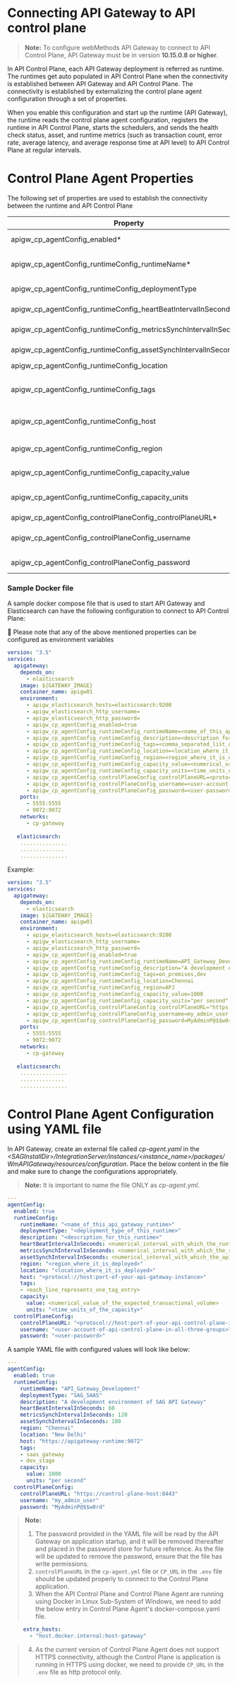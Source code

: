 # Connecting API Gateway to API control plane

> **Note:** To configure webMethods API Gateway to connect to API Control Plane, API Gateway must be in version **10.15.0.8 or higher**. 

In API Control Plane, each API Gateway deployment is referred as runtime. The runtimes get auto populated in API Control Plane when the connectivity is established between API Gateway and API Control Plane.
The connectivity is established by externalizing the control plane agent configuration through a set of properties.

When you enable this configuration and start up the runtime (API Gateway), the runtime reads the control plane agent configuration, registers the runtime in API Control Plane, starts the schedulers, and sends the health check status, asset, and runtime metrics (such as transaction count, error rate, average latency, and average response time at API level) to API Control Plane at regular intervals.

# Control Plane Agent Properties
The following set of properties are used to establish the 
connectivity between the runtime and API Control Plane

| Property        | Default | Description              |
| ------------- |:-------------:|:------------------------------|
| apigw_cp_agentConfig_enabled* | false | This property decides whether the runtime should start communicating with API Control Plane. |
| apigw_cp_agentConfig_runtimeConfig_runtimeName*     |       |   The name of the runtime is used as ID in API Control Plane. This property defines how you want to identify the runtime in API Control Plane. |
| apigw_cp_agentConfig_runtimeConfig_deploymentType | SAG_SAAS      |   The Runtime deployment type. Permitted values are ON_PREMISE,SAG_SAAS,PRIVATE_CLOUD |
| apigw_cp_agentConfig_runtimeConfig_heartBeatIntervalInSeconds | 60 | The duration in seconds in which the runtime has to send health check status to API Control Plane.|
| apigw_cp_agentConfig_runtimeConfig_metricsSynchIntervalInSeconds | 60 | The duration in seconds in which the runtime has to send metrics to API Control Plane.|
| apigw_cp_agentConfig_runtimeConfig_assetSynchIntervalInSeconds | 120 |  The duration in seconds in which the runtime has to synchronize the changes made to the assets to API Control Plane.|
| apigw_cp_agentConfig_runtimeConfig_location |     | The location where the runtime is deployed.  Example: Oregon|
| apigw_cp_agentConfig_runtimeConfig_tags |     | The tag name of the runtime. Tags are used to organize and categorize the runtimes. Multiple tags can be specified by adding comma.Example: `apigw_cp_agentConfig_runtimeConfig_tags= test,local,dev`|
| apigw_cp_agentConfig_runtimeConfig_host|    | The host name of the runtime.Example:`apigw_cp_agentConfig_runtimeConfig_host =demo.apigw-aw-us.webmethods.in`|
| apigw_cp_agentConfig_runtimeConfig_region|    | The region name where the runtime is hosted.Example:`apigw_cp_agentConfig_runtimeConfig_region=AWS-US`|
| apigw_cp_agentConfig_runtimeConfig_capacity_value|    |The number of transaction calls that a runtime can process for the specified duration.|
| apigw_cp_agentConfig_runtimeConfig_capacity_units |    | The duration for which the runtime threshold capacity is defined. Possible values are `per second,per minute,per hour,per day,per week,per month,per year|
| apigw_cp_agentConfig_controlPlaneConfig_controlPlaneURL*|    |The valid URL that is used to access API Control Plane.|
| apigw_cp_agentConfig_controlPlaneConfig_username |    | User name that is used to log in to API Control Plane. Please note that this user should belong to all three groups: API Control Plane administrators, API platform providers, API product managers.|
| apigw_cp_agentConfig_controlPlaneConfig_password |    | Password of the corresponding user name that is used to log into API Control Plane.|

### Sample Docker file
A sample docker compose file that is used to start API Gateway and Elasticsearch can have the following configuration to connect to API Control Plane:

:wave: Please note that any of the above mentioned properties can be configured as environment variables

```yaml
version: "3.5"
services:
  apigateway:
    depends_on:
      - elasticsearch
    image: ${GATEWAY_IMAGE}
    container_name: apigw01
    environment:
      - apigw_elasticsearch_hosts=elasticsearch:9200
      - apigw_elasticsearch_http_username=
      - apigw_elasticsearch_http_password=
      - apigw_cp_agentConfig_enabled=true
      - apigw_cp_agentConfig_runtimeConfig_runtimeName=<name_of_this_api_gateway_runtime>
      - apigw_cp_agentConfig_runtimeConfig_description=<description_for_this_runtime>
      - apigw_cp_agentConfig_runtimeConfig_tags=<comma_separated_list_of_tags>
      - apigw_cp_agentConfig_runtimeConfig_location=<location_where_it_is_deployed>
      - apigw_cp_agentConfig_runtimeConfig_region=<region_where_it_is_deployed>
      - apigw_cp_agentConfig_runtimeConfig_capacity_value=<numerical_value_of_the_expected_transactional_volume>
      - apigw_cp_agentConfig_runtimeConfig_capacity_units=<time_units_of_the_capacity>
      - apigw_cp_agentConfig_controlPlaneConfig_controlPlaneURL=<protocol://host:port-of-your-api-control-plane-instance>
      - apigw_cp_agentConfig_controlPlaneConfig_username=<user-account-of-api-control-plane-in-all-three-groups>
      - apigw_cp_agentConfig_controlPlaneConfig_password=<user-password>
    ports:
      - 5555:5555
      - 9072:9072
    networks:
      - cp-gateway
    
   elasticsearch:
    ...............
    ..............
    ...............
```

Example:
```yaml
version: "3.5"
services:
  apigateway:
    depends_on:
      - elasticsearch
    image: ${GATEWAY_IMAGE}
    container_name: apigw01
    environment:
      - apigw_elasticsearch_hosts=elasticsearch:9200
      - apigw_elasticsearch_http_username=
      - apigw_elasticsearch_http_password=
      - apigw_cp_agentConfig_enabled=true
      - apigw_cp_agentConfig_runtimeConfig_runtimeName=API_Gateway_Development
      - apigw_cp_agentConfig_runtimeConfig_description="A development environment of API Gateway" 
      - apigw_cp_agentConfig_runtimeConfig_tags=on_premises,dev
      - apigw_cp_agentConfig_runtimeConfig_location=Chennai
      - apigw_cp_agentConfig_runtimeConfig_region=APJ
      - apigw_cp_agentConfig_runtimeConfig_capacity_value=1000
      - apigw_cp_agentConfig_runtimeConfig_capacity_units="per second"
      - apigw_cp_agentConfig_controlPlaneConfig_controlPlaneURL="https://control-plane-host:8443"
      - apigw_cp_agentConfig_controlPlaneConfig_username=my_admin_user
      - apigw_cp_agentConfig_controlPlaneConfig_password=MyAdminP@$$w0rd
    ports:
      - 5555:5555
      - 9072:9072
    networks:
      - cp-gateway
    
   elasticsearch:
    ...............
    ..............
    ...............
```

# Control Plane Agent Configuration using YAML file
In API Gateway, create an external file called *cp-agent.yaml* in the *\<SAGInstallDir\>/IntegrationServer/instances/\<instance_name\>/packages/WmAPIGateway/resources/configuration*. Place the below content in the file and make sure to change the configurations appropriately.

> **Note:** It is important to name the file ONLY as *cp-agent.yml*.

```yaml
---
agentConfig:
  enabled: true
  runtimeConfig:
    runtimeName: "<name_of_this_api_gateway_runtime>"
    deploymentType: "<deployment_type_of_this_runtime>"
    description: "<description_for_this_runtime>"
    heartBeatIntervalInSeconds: <numerical_interval_with_which_the_runtime_status_information_is_sent>
    metricsSynchIntervalInSeconds: <numerical_interval_with_which_the_runtime_metrics_are_sent>
    assetSynchIntervalInSeconds: <numerical_interval_with_which_the_apis_are_synchronized>
    region: "<region_where_it_is_deployed>"
    location: "<location_where_it_is_deployed>"
    host: "<protocol://host:port-of-your-api-gateway-instance>"
    tags:
    - <each_line_represents_one_tag_entry>
    capacity:
      value: <numerical_value_of_the_expected_transactional_volume>
      units: "<time_units_of_the_capacity>"
  controlPlaneConfig:
    controlPlaneURL: "<protocol://host:port-of-your-api-control-plane-instance>"
    username: "<user-account-of-api-control-plane-in-all-three-groups>"
    password: "<user-password>"
```

A sample YAML file with configured values will look like below:

```yaml
---
agentConfig:
  enabled: true
  runtimeConfig:
    runtimeName: "API_Gateway_Development"
    deploymentType: "SAG_SAAS"
    description: "A development environment of SAG API Gateway"
    heartBeatIntervalInSeconds: 60
    metricsSynchIntervalInSeconds: 120
    assetSynchIntervalInSeconds: 180
    region: "Chennai"
    location: "New Delhi"
    host: "https://apigateway-runtime:9072"
    tags:
    - saas_gateway
    - dev_stage
    capacity:
      value: 1000
      units: "per second"
  controlPlaneConfig:
    controlPlaneURL: "https://control-plane-host:8443"
    username: "my_admin_user"
    password: "MyAdminP@$$w0rd"
```

> **Note:** 
> 1. The password provided in the YAML file will be read by the API Gateway on application startup, and it will be removed thereafter and placed in the password store for future reference. As the file will be updated to remove the password, ensure that the file has write permissions.
> 2. ```controlPlaneURL``` in the ```cp-agent.yml``` file or ```CP_URL``` in the ```.env``` file should be updated properly to connect to the Control Plane application.
> 3. When the API Control Plane and Control Plane Agent are running using Docker in Linux Sub-System of Windows, we need to add the below entry in Control Plane Agent's docker-compose.yaml file.
```yaml      
     extra_hosts:
       - "host.docker.internal:host-gateway"
```
> 4. As the current version of Control Plane Agent does not support HTTPS connectivity, although the Control Plane is application is running in HTTPS using docker, we need to provide ```CP_URL``` in the ```.env``` file as http protocol only.   